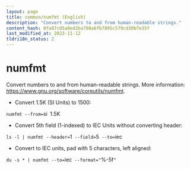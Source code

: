 ```yaml
---
layout: page
title: common/numfmt (English)
description: "Convert numbers to and from human-readable strings."
content_hash: 0fa87c05a0ed2ba708a6fb7895c579cd30b7e35f
last_modified_at: 2023-11-12
tldri18n_status: 2
---
```

# numfmt

Convert numbers to and from human-readable strings.
More information: <https://www.gnu.org/software/coreutils/numfmt>.

- Convert 1.5K (SI Units) to 1500:

`numfmt --from=`<span class="tldr-var badge badge-pill bg-dark-lm bg-white-dm text-white-lm text-dark-dm font-weight-bold">si</span>` `<span class="tldr-var badge badge-pill bg-dark-lm bg-white-dm text-white-lm text-dark-dm font-weight-bold">1.5K</span>

- Convert 5th field (1-indexed) to IEC Units without converting header:

`ls -l | numfmt --header=`<span class="tldr-var badge badge-pill bg-dark-lm bg-white-dm text-white-lm text-dark-dm font-weight-bold">1</span>` --field=`<span class="tldr-var badge badge-pill bg-dark-lm bg-white-dm text-white-lm text-dark-dm font-weight-bold">5</span>` --to=`<span class="tldr-var badge badge-pill bg-dark-lm bg-white-dm text-white-lm text-dark-dm font-weight-bold">iec</span>

- Convert to IEC units, pad with 5 characters, left aligned:

`du -s * | numfmt --to=`<span class="tldr-var badge badge-pill bg-dark-lm bg-white-dm text-white-lm text-dark-dm font-weight-bold">iec</span>` --format="`<span class="tldr-var badge badge-pill bg-dark-lm bg-white-dm text-white-lm text-dark-dm font-weight-bold">%-5f</span>`"`
